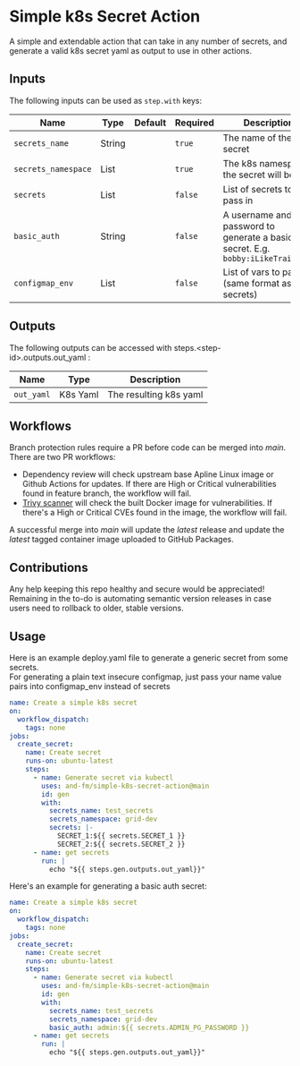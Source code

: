 # Simple k8s Secret Action

A simple and extendable action that can take in any number of secrets, and generate a valid k8s secret yaml as output to use in other actions.

## Inputs

The following inputs can be used as `step.with` keys:

| Name                | Type   | Default | Required | Description                                                                          |
| ------------------- | ------ | ------- | -------- | ------------------------------------------------------------------------------------ |
| `secrets_name`      | String |         | `true`   | The name of the secret                                                               |
| `secrets_namespace` | List   |         | `true`   | The k8s namespace the secret will be in                                              |
| `secrets`           | List   |         | `false`  | List of secrets to pass in                                                           |
| `basic_auth`        | String |         | `false`  | A username and password to generate a basic auth secret. E.g. `bobby:iLikeTrains123` |
| `configmap_env`     | List   |         | `false`  | List of vars to pass in (same format as secrets)                                     |

## Outputs

The following outputs can be accessed with steps.\<step-id\>.outputs.out_yaml :

| Name       | Type     | Description            |
| ---------- | -------- | ---------------------- |
| `out_yaml` | K8s Yaml | The resulting k8s yaml |

## Workflows

Branch protection rules require a PR before code can be merged into _main_. There are two PR workflows:

- Dependency review will check upstream base Apline Linux image or Github Actions for updates. If there are High or Critical vulnerabilities found in feature branch, the workflow will fail.
- [Trivy scanner](https://github.com/aquasecurity/trivy) will check the built Docker image for vulnerabilities. If there's a High or Critical CVEs found in the image, the workflow will fail.

A successful merge into _main_ will update the _latest_ release and update the _latest_ tagged container image uploaded to GitHub Packages.

## Contributions

Any help keeping this repo healthy and secure would be appreciated! \
Remaining in the to-do is automating semantic version releases in case users need to rollback to older, stable versions.

## Usage

Here is an example deploy.yaml file to generate a generic secret from some secrets.  
For generating a plain text insecure configmap, just pass your name value pairs into configmap_env instead of secrets

```yaml
name: Create a simple k8s secret
on:
  workflow_dispatch:
    tags: none
jobs:
  create_secret:
    name: Create secret
    runs-on: ubuntu-latest
    steps:
      - name: Generate secret via kubectl
        uses: and-fm/simple-k8s-secret-action@main
        id: gen
        with:
          secrets_name: test_secrets
          secrets_namespace: grid-dev
          secrets: |-
            SECRET_1:${{ secrets.SECRET_1 }}
            SECRET_2:${{ secrets.SECRET_2 }}
      - name: get secrets
        run: |
          echo "${{ steps.gen.outputs.out_yaml}}"
```

Here's an example for generating a basic auth secret:

```yaml
name: Create a simple k8s secret
on:
  workflow_dispatch:
    tags: none
jobs:
  create_secret:
    name: Create secret
    runs-on: ubuntu-latest
    steps:
      - name: Generate secret via kubectl
        uses: and-fm/simple-k8s-secret-action@main
        id: gen
        with:
          secrets_name: test_secrets
          secrets_namespace: grid-dev
          basic_auth: admin:${{ secrets.ADMIN_PG_PASSWORD }}
      - name: get secrets
        run: |
          echo "${{ steps.gen.outputs.out_yaml}}"
```
